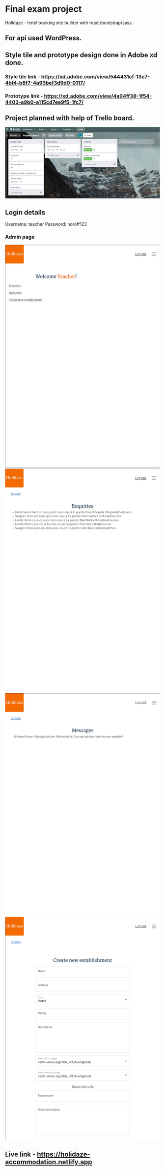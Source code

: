 # Final exam project

Holidaze - hotel booking site builder with react/bootstrap/sass.

## For api used WordPress.

## Style tile and prototype design done in Adobe xd done.

### Style tile link - https://xd.adobe.com/view/544431cf-13c7-4bf4-b8f7-4a93bef3d9d0-0117/

### Prototype link - https://xd.adobe.com/view/4a94ff38-1f54-4403-a9b0-a115cd7ee9f5-1fc7/

## Project planned with help of Trello board.

![](readme-images/trello-pe3.jpg)

## Login details

Username: teacher
Password: noroff123

### Admin page

![](readme-images/admin_page.jpg)
![](readme-images/admin_enq_page.jpg)
![](readme-images/admin_message_page.jpg)
![](readme-images/admin_new_est_page.jpg)

## Live link - https://holidaze-accommodation.netlify.app
